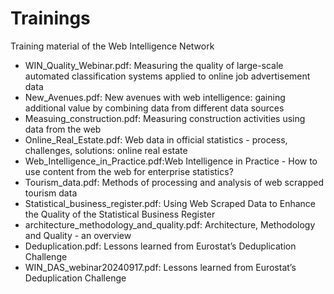 # Trainings
Training material of the Web Intelligence Network
- WIN_Quality_Webinar.pdf: Measuring the quality of large-scale automated classification systems applied to online job advertisement data
- New_Avenues.pdf: New avenues with web intelligence: gaining additional value by combining data from different data sources
- Measuing_construction.pdf: Measuring construction activities using data from the web
- Online_Real_Estate.pdf: Web data in official statistics - process, challenges, solutions: online real estate
- Web_Intelligence_in_Practice.pdf:Web Intelligence in Practice - How to use content from the web for enterprise statistics?
- Tourism_data.pdf: Methods of processing and analysis of web scrapped tourism data
- Statistical_business_register.pdf: Using Web Scraped Data to Enhance the Quality of the Statistical Business Register
- architecture_methodology_and_quality.pdf: Architecture, Methodology and Quality - an overview
- Deduplication.pdf: Lessons learned from Eurostat’s Deduplication Challenge
- WIN_DAS_webinar20240917.pdf: Lessons learned from Eurostat’s Deduplication Challenge
